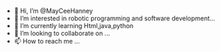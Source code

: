 - 👋 Hi, I’m @MayCeeHanney
- 👀 I’m interested in robotic programming and software development...
- 🌱 I’m currently learning Html,java,python
- 💞️ I’m looking to collaborate on ...
- 📫 How to reach me ...

<!---
MayCeeHanney/MayCeeHanney is a ✨ special ✨ repository because its `README.md` (this file) appears on your GitHub profile.
You can click the Preview link to take a look at your changes.
--->
